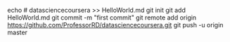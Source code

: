 echo # datasciencecoursera >> HelloWorld.md
git init
git add HelloWorld.md
git commit -m "first commit"
git remote add origin https://github.com/ProfessorRD/datasciencecoursera.git
git push -u origin master
